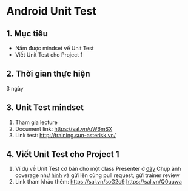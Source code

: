 # Android Unit Test
## 1. Mục tiêu
- Nắm được mindset về Unit Test
- Viết Unit Test cho Project 1

## 2. Thời gian thực hiện
 3 ngày

## 3. Unit Test mindset
1. Tham gia lecture
2. Document link: https://sal.vn/uW6mSX
3. Link test: http://training.sun-asterisk.vn/

## 4. Viết Unit Test cho Project 1
1. Ví dụ về Unit Test cơ bản cho một class Presenter ở [đây](https://github.com/framgia/Training-Guideline/blob/master/Android/unit-test/CastDetailPresenterTest.kt)
    Chụp ảnh coverage như [hình](https://github.com/framgia/Training-Guideline/blob/master/Android/unit-test/CastDetailCoverage.png) và gửi lên cùng pull request, gửi trainer review
2. Link tham khảo thêm:
    https://sal.vn/soG2c9
    https://sal.vn/Q0uuwa
